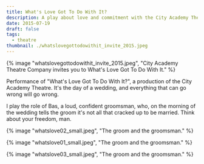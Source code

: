 ```yaml
---
title: What's Love Got To Do With It?
description: A play about love and commitment with the City Academy Theatre Company.
date: 2015-07-19
draft: false
tags:
  - theatre
thumbnail: ./whatslovegottodowithit_invite_2015.jpeg
---
```


{% image "whatslovegottodowithit_invite_2015.jpeg", "City Academy Theatre Company invites you to What's Love Got To Do With It." %}

Performance of "What's Love Got To Do With It?", a production of the City Academy Theatre. It's the day of a wedding, and everything that can go wrong will go wrong.

I play the role of Bas, a loud, confident groomsman, who, on the morning of the wedding tells the groom it's not all that cracked up to be married. Think about your freedom, man.

{% image "whatslove02_small.jpeg", "The groom and the groomsman." %}

{% image "whatslove01_small.jpeg", "The groom and the groomsman." %}

{% image "whatslove03_small.jpeg", "The groom and the groomsman." %}
